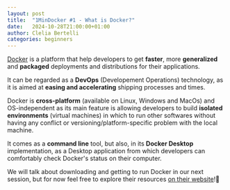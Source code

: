 ```yaml
---
layout: post
title:  "1MinDocker #1 - What is Docker?"
date:   2024-10-28T21:00:00+01:00
author: Clelia Bertelli
categories: beginners
---
```


[Docker](https://www.docker.com/) is a platform that help developers to get **faster**, more **generalized** and **packaged** deployments and distributions for their applications.

It can be regarded as a **DevOps** (Developement Operations) technology, as it is aimed at **easing and accelerating** shipping processes and times.

Docker is **cross-platform** (available on Linux, Windows and MacOs) and OS-independent as its main feature is allowing developers to build **isolated environments** (virtual machines) in which to run other softwares without having any conflict or versioning/platform-specific problem with the local machine.

It comes as a **command line** tool, but also, in its **Docker Desktop** implementation, as a Desktop application from which developers can comfortably check Docker's status on their computer.

We will talk about downloading and getting to run Docker in our next session, but for now feel free to explore their resources [on their website](https://docs.docker.com/)!🥰